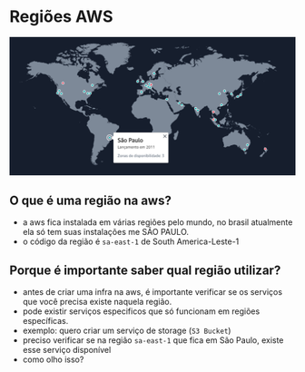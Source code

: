 # Regiões AWS

![alt](./imgs/regioes.png)

## O que é uma região na aws?

- a aws fica instalada em várias regiões pelo mundo, no brasil atualmente ela só tem suas instalações me SÃO PAULO.
- o código da região é `sa-east-1` de South America-Leste-1

## Porque é importante saber qual região utilizar?

- antes de criar uma infra na aws, é importante verificar se os serviços que você precisa existe naquela região.
- pode existir serviços especificos que só funcionam em regiões específicas.
- exemplo: quero criar um serviço de storage (`S3 Bucket`)
- preciso verificar se na região `sa-east-1` que fica em São Paulo, existe esse serviço disponível
- como olho isso?